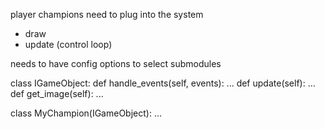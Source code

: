player champions need to plug into the system

- draw
- update (control loop)

needs to have config options to select submodules


class IGameObject:
    def handle_events(self, events): ...
    def update(self): ...
    def get_image(self): ...


class MyChampion(IGameObject):
    ...
    